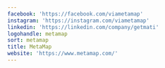 ```yaml
---
facebook: 'https://facebook.com/viametamap'
instagram: 'https://instagram.com/viametamap'
linkedin: 'https://linkedin.com/company/getmati'
logohandle: metamap
sort: metamap
title: MetaMap
website: 'https://www.metamap.com/'
---
```

